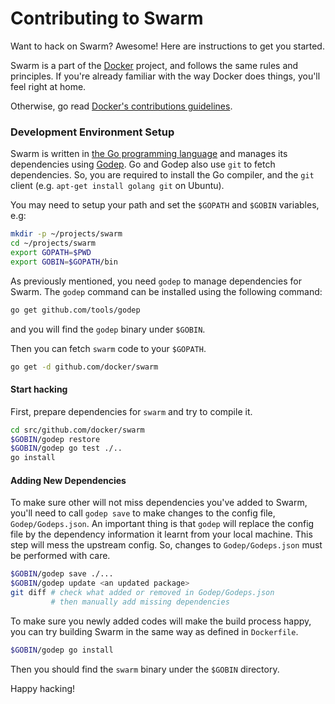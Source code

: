 # Contributing to Swarm

Want to hack on Swarm? Awesome! Here are instructions to get you
started.

Swarm is a part of the [Docker](https://www.docker.com) project, and follows
the same rules and principles. If you're already familiar with the way
Docker does things, you'll feel right at home.

Otherwise, go read
[Docker's contributions guidelines](https://github.com/docker/docker/blob/master/CONTRIBUTING.md).

### Development Environment Setup

Swarm is written in [the Go programming language](http://golang.org) and manages its dependencies using [Godep](http://github.com/tools/godep). Go and Godep also use `git` to fetch dependencies.
So, you are required to install the Go compiler, and the `git` client (e.g. `apt-get install golang git` on Ubuntu).

You may need to setup your path and set the `$GOPATH` and `$GOBIN` variables, e.g:
```sh
mkdir -p ~/projects/swarm
cd ~/projects/swarm
export GOPATH=$PWD
export GOBIN=$GOPATH/bin
```

As previously mentioned, you need `godep` to manage dependencies for Swarm. The `godep` command can be installed using the following command:
```sh
go get github.com/tools/godep
```
and you will find the `godep` binary under `$GOBIN`.

Then you can fetch `swarm` code to your `$GOPATH`.
```sh
go get -d github.com/docker/swarm
```

#### Start hacking

First, prepare dependencies for `swarm` and try to compile it.
```sh
cd src/github.com/docker/swarm
$GOBIN/godep restore
$GOBIN/godep go test ./..
go install
```

#### Adding New Dependencies

To make sure other will not miss dependencies you've added to Swarm, you'll need to call `godep save` to make changes to the config file, `Godep/Godeps.json`. An important thing is that `godep` will replace the config file by the dependency information it learnt from your local machine. This step will mess the upstream config. So, changes to `Godep/Godeps.json` must be performed with care.

```sh
$GOBIN/godep save ./...
$GOBIN/godep update <an updated package>
git diff # check what added or removed in Godep/Godeps.json
         # then manually add missing dependencies
```

To make sure you newly added codes will make the build process happy, you can try building Swarm in the same way as defined in `Dockerfile`.

```sh
$GOBIN/godep go install
```
Then you should find the `swarm` binary under the `$GOBIN` directory.

Happy hacking!
